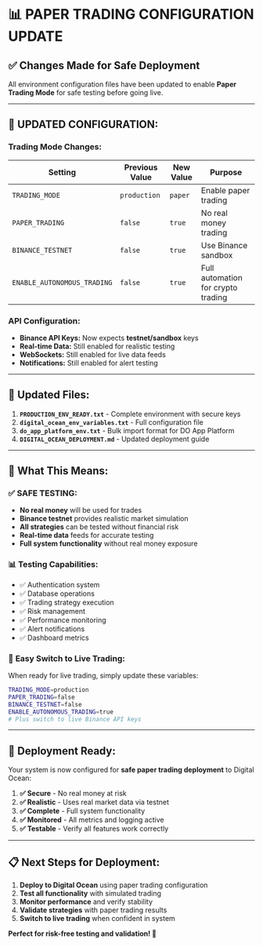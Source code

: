 # 📊 PAPER TRADING CONFIGURATION UPDATE

## ✅ Changes Made for Safe Deployment

All environment configuration files have been updated to enable **Paper Trading Mode** for safe testing before going live.

---

## 🔄 **UPDATED CONFIGURATION:**

### **Trading Mode Changes:**
| Setting | Previous Value | New Value | Purpose |
|---------|---------------|-----------|---------|
| `TRADING_MODE` | `production` | `paper` | Enable paper trading |
| `PAPER_TRADING` | `false` | `true` | No real money trading |
| `BINANCE_TESTNET` | `false` | `true` | Use Binance sandbox |
| `ENABLE_AUTONOMOUS_TRADING` | `false` | `true` | Full automation for crypto trading |

### **API Configuration:**
- **Binance API Keys:** Now expects **testnet/sandbox** keys
- **Real-time Data:** Still enabled for realistic testing
- **WebSockets:** Still enabled for live data feeds
- **Notifications:** Still enabled for alert testing

---

## 📁 **Updated Files:**

1. **`PRODUCTION_ENV_READY.txt`** - Complete environment with secure keys
2. **`digital_ocean_env_variables.txt`** - Full configuration file
3. **`do_app_platform_env.txt`** - Bulk import format for DO App Platform
4. **`DIGITAL_OCEAN_DEPLOYMENT.md`** - Updated deployment guide

---

## 🎯 **What This Means:**

### ✅ **SAFE TESTING:**
- **No real money** will be used for trades
- **Binance testnet** provides realistic market simulation
- **All strategies** can be tested without financial risk
- **Real-time data** feeds for accurate testing
- **Full system functionality** without real money exposure

### 📊 **Testing Capabilities:**
- ✅ Authentication system
- ✅ Database operations
- ✅ Trading strategy execution
- ✅ Risk management
- ✅ Performance monitoring
- ✅ Alert notifications
- ✅ Dashboard metrics

### 🔄 **Easy Switch to Live Trading:**
When ready for live trading, simply update these variables:
```bash
TRADING_MODE=production
PAPER_TRADING=false
BINANCE_TESTNET=false
ENABLE_AUTONOMOUS_TRADING=true
# Plus switch to live Binance API keys
```

---

## 🚀 **Deployment Ready:**

Your system is now configured for **safe paper trading deployment** to Digital Ocean:

1. **✅ Secure** - No real money at risk
2. **✅ Realistic** - Uses real market data via testnet
3. **✅ Complete** - Full system functionality
4. **✅ Monitored** - All metrics and logging active
5. **✅ Testable** - Verify all features work correctly

---

## 📋 **Next Steps for Deployment:**

1. **Deploy to Digital Ocean** using paper trading configuration
2. **Test all functionality** with simulated trading
3. **Monitor performance** and verify stability
4. **Validate strategies** with paper trading results
5. **Switch to live trading** when confident in system

**Perfect for risk-free testing and validation! 🎉**